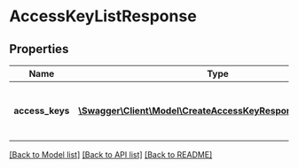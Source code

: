 # AccessKeyListResponse

## Properties
Name | Type | Description | Notes
------------ | ------------- | ------------- | -------------
**access_keys** | [**\Swagger\Client\Model\CreateAccessKeyResponseAccessKey[]**](CreateAccessKeyResponseAccessKey.md) | Array containing the list of existing AccessKeys | [optional] 

[[Back to Model list]](../README.md#documentation-for-models) [[Back to API list]](../README.md#documentation-for-api-endpoints) [[Back to README]](../README.md)


